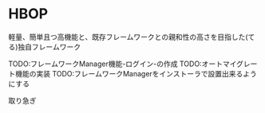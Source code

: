 HBOP
====

軽量、簡単且つ高機能と、既存フレームワークとの親和性の高さを目指した(てる)独自フレームワーク

TODO:フレームワークManager機能-ログイン-の作成
TODO:オートマイグレート機能の実装
TODO:フレームワークManagerをインストーラで設置出来るようにする

取り急ぎ
